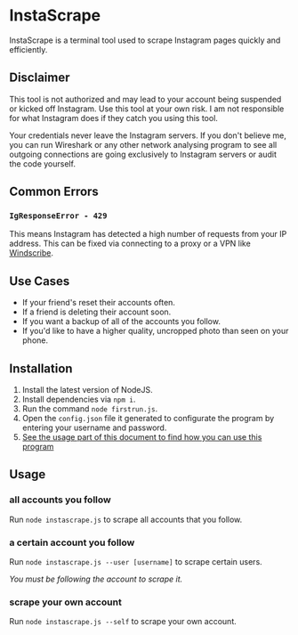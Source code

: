 # InstaScrape
InstaScrape is a terminal tool used to scrape Instagram pages quickly and efficiently.

## Disclaimer
This tool is not authorized and may lead to your account being suspended or kicked off
Instagram. Use this tool at your own risk. I am not responsible for what Instagram does
if they catch you using this tool.

Your credentials never leave the Instagram servers. If you don't believe me, you can run Wireshark 
or any other network analysing program to see all outgoing connections are going exclusively to 
Instagram servers or audit the code yourself.

## Common Errors
### ``IgResponseError - 429``
This means Instagram has detected a high number of requests from your IP address. This can be fixed
via connecting to a proxy or a VPN like [Windscribe](https://windscribe.com).

## Use Cases
- If your friend's reset their accounts often.
- If a friend is deleting their account soon.
- If you want a backup of all of the accounts you follow.
- If you'd like to have a higher quality, uncropped photo than seen on your phone.

## Installation
1. Install the latest version of NodeJS.
2. Install dependencies via ``npm i``.
3. Run the command ``node firstrun.js``.
4. Open the ``config.json`` file it generated to configurate the program by entering your username and password.
5. [See the usage part of this document to find how you can use this program](https://github.com/n0rmancodes/instascrape#usage)

## Usage
### all accounts you follow
Run ``node instascrape.js`` to scrape all accounts that you follow.
### a certain account you follow
Run ``node instascrape.js --user [username]`` to scrape certain users.

*You must be following the account to scrape it.*

### scrape your own account
Run ``node instascrape.js --self`` to scrape your own account.